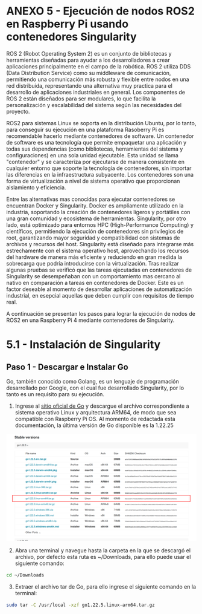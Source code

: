 # ANEXO 5 -  Ejecución de nodos ROS2 en Raspberry Pi usando contenedores Singularity

ROS 2 (Robot Operating System 2) es un conjunto de bibliotecas y herramientas diseñadas para ayudar a los desarrolladores a crear aplicaciones principalmente en el campo de la robótica. ROS 2 utiliza DDS (Data Distribution Service) como su middleware de comunicación, permitiendo una comunicación más robusta y flexible entre nodos en una red distribuida, representando una alternativa muy practica para el desarrollo de aplicaciones industriales en general. Los componentes de ROS 2 están diseñados para ser modulares, lo que facilita la personalización y escalabilidad del sistema según las necesidades del proyecto.

ROS2 para sistemas Linux se soporta en la distribución Ubuntu, por lo tanto, para conseguir su ejecución en una plataforma Rasoberry Pi es recomendable hacerlo mediante contenedores de software. Un contenedor de software es una tecnología que permite empaquetar una aplicación y todas sus dependencias (como bibliotecas, herramientas del sistema y configuraciones) en una sola unidad ejecutable. Esta unidad se llama "contenedor" y se caracteriza por ejecutarse de manera consistente en cualquier entorno que soporte la tecnología de contenedores, sin importar las diferencias en la infraestructura subyacente. Los contenedores son una forma de virtualización a nivel de sistema operativo que proporcionan aislamiento y eficiencia. 

Entre las alternativas mas conocidas para ejecutar contenedores se encuentran Docker y Singularity. Docker es ampliamente utilizado en la industria, soportando la creación de contenedores ligeros y portátiles con una gran comunidad y ecosistema de herramientas. Singularity, por otro lado, está optimizado para entornos HPC (High-Performance Computing) y científicos, permitiendo la ejecución de contenedores sin privilegios de root, garantizando mayor seguridad y compatibilidad con sistemas de archivos y recursos del host. Singularity está diseñado para integrarse más estrechamente con el sistema operativo host, aprovechando los recursos del hardware de manera más eficiente y reduciendo en gran medida la sobrecarga que podría introducirse con la virtualización. Tras realizar algunas pruebas se verificó que las tareas ejecutadas en contenedores de Singularity se desempeñaban con un comportamiento mas cercano al nativo en comparación a tareas en contenedores de Docker. Este es un factor deseable al momento de desarrollar aplicaciones de automatización industrial, en esepcial aquellas que deben cumplir con requisitos de tiempo real. 

A continuación se presentan los pasos para lograr la ejecución de nodos de ROS2 en una Raspberry Pi 4 mediante contenedores de Singularity.

# 5.1 - Instalación de Singularity

## Paso 1 - Descargar e Instalar Go

Go, también conocido como Golang, es un lenguaje de programación desarrollado por Google, con el cual fue desarrollado Singularity, por lo tanto es un requisito para su ejecución. 

1) Ingrese al [sitio oficial de Go](https://go.dev/dl/) y descargue el archivo correspondiente a sistema operativo Linux y arquitectura ARM64, de modo que sea compatible con Raspberry Pi OS. Al momento de redactada esta documentación, la última versión de Go disponible es la 1.22.25

![Imagen versión de Go a Descargar](imgs/RPI4/Singularity_Go_1.png)

2) Abra una terminal y navegue hasta la carpeta en la que se descargó el archivo, por defecto esta ruta es ~/Downloads, para ello puede usar el siguiente comando:

```sh
cd ~/Downloads
```
3) Extraer el archivo tar de Go, para ello ingrese el siguiente comando en la terminal:

```sh
sudo tar -C /usr/local -xzf go1.22.5.linux-arm64.tar.gz
```
